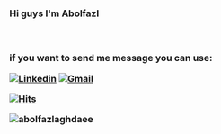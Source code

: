 <h3/> Hi guys I'm Abolfazl <h3/><br>
<p/>if you want to send me message you can use: <p/>

[![Linkedin](https://img.shields.io/badge/-LinkedIn-blue?style=flat&logo=Linkedin&logoColor=white)](https://www.linkedin.com/in/abolfazlaghdaee/)
[![Gmail](https://img.shields.io/badge/-Gmail-c14438?style=flat&logo=Gmail&logoColor=white)](abolfazlaghdaee2001@gmail.com)

[![Hits](https://hits.seeyoufarm.com/api/count/incr/badge.svg?url=https%3A%2F%2Fgithub.com%2Fhejazizo%2Fhejazizo&count_bg=%2379C83D&title_bg=%23555555&icon=&icon_color=%23E7E7E7&title=Profile+Views&edge_flat=false)](https://hits.seeyoufarm.com)
<p align="left"> <img src="https://komarev.com/ghpvc/?username=abolfazlaghdaee" alt="abolfazlaghdaee" /> </p>
